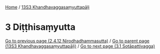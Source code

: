 
[Home](/) / [13S3 Khandhavaggasaṃyuttapāḷi](../13S3.md)

# 3 Diṭṭhisaṃyutta


[Go to previous page (2.4.12 Nirodhadhammasutta)](2/2.4/2.4.12.md) / [Go to parent page (13S3 Khandhavaggasaṃyuttapāḷi)](0.md) / [Go to next page (3.1 Sotāpattivagga)](3/3.1.md)


